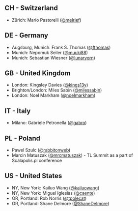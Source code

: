 ## CH - Switzerland
* Zürich: Mario Pastorelli ([@melrief](https://github.com/melrief))

## DE - Germany
* Augsburg, Munich: Frank S. Thomas ([@fthomas](https://github.com/fthomas))
* Munich: Nepomuk Seiler ([@muuki88](https://github.com/muuki88))
* Munich: Sebastian Wiesner ([@lunaryorn](https://github.com/lunaryorn))

## GB - United Kingdom
* London: Kingsley Davies ([@kings13y](https://github.com/kings13y))
* Brighton/London: Miles Sabin ([@milessabin](https://github.com/milessabin))
* London: Noel Markham ([@noelmarkham](https://github.com/noelmarkham))

## IT - Italy
* Milano: Gabriele Petronella ([@gabro](https://github.com/gabro))

## PL - Poland
* Pawel Szulc ([@rabbitonweb](https://github.com/rabbitonweb))
* Marcin Matuszak ([@mrcmatuszak](github.com/mrcmatuszak)) - TL Summit as a part of Scalapolis.pl conference

## US - United States
* NY, New York: Kailuo Wang ([@kailuowang](https://github.com/kailuowang))
* NY, New York: Miguel Iglesias ([@caente](https://github.com/caente))
* OR, Portland: Rob Norris ([@tpolecat](https://github.com/tpolecat))
* OR, Portland: Shane Delmore ([@ShaneDelmore](https://github.com/ShaneDelmore))
